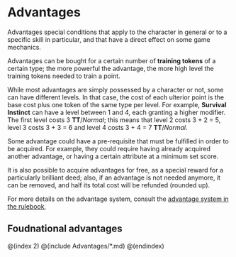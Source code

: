 # Advantages

Advantages special conditions that apply to the character in general 
or to a specific skill in particular, and that have a direct effect 
on some game mechanics.

Advantages can be bought for a certain number of **training tokens**
of a certain type; the more powerful the advantage, the more high
level the training tokens needed to train a point.

While most advantages are simply possessed by a character or not,
some can have different levels. In that case, the cost of
each ulterior point is the base cost plus one token of the same type
per level. For example, **Survival Instinct** can have a level between 1 and 4, 
each granting a higher modifier. The first level costs 3 **TT**/*Normal*;
this means that level 2 costs 3 + 2 = 5, level 3 costs 3 + 3 = 6
and level 4 costs 3 + 4 = 7 **TT**/*Normal*.

Some advantage could have a pre-requisite that must be fulfilled in order to be acquired. 
For example, they could require having already acquired another advantage, 
or having a certain attribute at a minimum set score.

It is also possible to acquire advantages for free, as a special reward for
a particularly brilliant deed; also, if an advantage is not needed anymore,
it can be removed, and half its total cost will be refunded (rounded up).

For more details on the advantage system, consult the 
[advantage system in the rulebook](@($RulebookAddress)/#advantages-and-disadvantages),

## Foudnational advantages

@(index 2)
@(include Advantages/*.md)
@(endindex)
